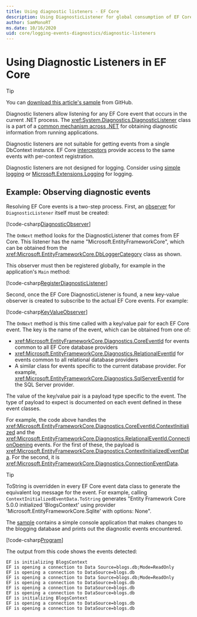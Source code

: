 ```yaml
---
title: Using diagnostic listeners - EF Core
description: Using DiagnosticListener for global consumption of EF Core diagnostics
author: SamMonoRT
ms.date: 10/16/2020
uid: core/logging-events-diagnostics/diagnostic-listeners
---
```


# Using Diagnostic Listeners in EF Core

> [!TIP]
> You can [download this article's sample](https://github.com/dotnet/EntityFramework.Docs/tree/live/samples/core/Miscellaneous/DiagnosticListeners) from GitHub.

Diagnostic listeners allow listening for any EF Core event that occurs in the current .NET process. The <xref:System.Diagnostics.DiagnosticListener> class is a part of a [common mechanism across .NET](https://github.com/dotnet/runtime/blob/main/src/libraries/System.Diagnostics.DiagnosticSource/src/DiagnosticSourceUsersGuide.md) for obtaining diagnostic information from running applications.

Diagnostic listeners are not suitable for getting events from a single DbContext instance. EF Core [interceptors](xref:core/logging-events-diagnostics/interceptors) provide access to the same events with per-context registration.

Diagnostic listeners are not designed for logging. Consider using [simple logging](xref:core/logging-events-diagnostics/simple-logging) or [Microsoft.Extensions.Logging](xref:core/logging-events-diagnostics/extensions-logging) for logging.

## Example: Observing diagnostic events

Resolving EF Core events is a two-step process. First, an [observer](/dotnet/standard/events/observer-design-pattern) for `DiagnosticListener` itself must be created:

<!--
public class DiagnosticObserver : IObserver<DiagnosticListener>
{
    public void OnCompleted()
        => throw new NotImplementedException();

    public void OnError(Exception error)
        => throw new NotImplementedException();

    public void OnNext(DiagnosticListener value)
    {
        if (value.Name == DbLoggerCategory.Name) // "Microsoft.EntityFrameworkCore"
        {
            value.Subscribe(new KeyValueObserver());
        }
    }
}
-->
[!code-csharp[DiagnosticObserver](../../../samples/core/Miscellaneous/DiagnosticListeners/Program.cs?name=DiagnosticObserver)]

The `OnNext` method looks for the DiagnosticListener that comes from EF Core. This listener has the name "Microsoft.EntityFrameworkCore", which can be obtained from the <xref:Microsoft.EntityFrameworkCore.DbLoggerCategory> class as shown.

This observer must then be registered globally, for example in the application's `Main` method:

<!--
        DiagnosticListener.AllListeners.Subscribe(new DiagnosticObserver());
-->
[!code-csharp[RegisterDiagnosticListener](../../../samples/core/Miscellaneous/DiagnosticListeners/Program.cs?name=RegisterDiagnosticListener)]

Second, once the EF Core DiagnosticListener is found, a new key-value observer is created to subscribe to the actual EF Core events. For example:

<!--
public class KeyValueObserver : IObserver<KeyValuePair<string, object>>
{
    public void OnCompleted()
        => throw new NotImplementedException();

    public void OnError(Exception error)
        => throw new NotImplementedException();

    public void OnNext(KeyValuePair<string, object> value)
    {
        if (value.Key == CoreEventId.ContextInitialized.Name)
        {
            var payload = (ContextInitializedEventData)value.Value;
            Console.WriteLine($"EF is initializing {payload.Context.GetType().Name} ");
        }

        if (value.Key == RelationalEventId.ConnectionOpening.Name)
        {
            var payload = (ConnectionEventData)value.Value;
            Console.WriteLine($"EF is opening a connection to {payload.Connection.ConnectionString} ");
        }
    }
}
-->
[!code-csharp[KeyValueObserver](../../../samples/core/Miscellaneous/DiagnosticListeners/Program.cs?name=KeyValueObserver)]

The `OnNext` method is this time called with a key/value pair for each EF Core event. The key is the name of the event, which can be obtained from one of:

* <xref:Microsoft.EntityFrameworkCore.Diagnostics.CoreEventId> for events common to all EF Core database providers
* <xref:Microsoft.EntityFrameworkCore.Diagnostics.RelationalEventId> for events common to all relational database providers
* A similar class for events specific to the current database provider. For example, <xref:Microsoft.EntityFrameworkCore.Diagnostics.SqlServerEventId> for the SQL Server provider.

The value of the key/value pair is a payload type specific to the event. The type of payload to expect is documented on each event defined in these event classes.

For example, the code above handles the <xref:Microsoft.EntityFrameworkCore.Diagnostics.CoreEventId.ContextInitialized> and the <xref:Microsoft.EntityFrameworkCore.Diagnostics.RelationalEventId.ConnectionOpening> events. For the first of these, the payload is <xref:Microsoft.EntityFrameworkCore.Diagnostics.ContextInitializedEventData>. For the second, it is <xref:Microsoft.EntityFrameworkCore.Diagnostics.ConnectionEventData>.

> [!TIP]
> ToString is overridden in every EF Core event data class to generate the equivalent log message for the event. For example, calling `ContextInitializedEventData.ToString` generates "Entity Framework Core 5.0.0 initialized 'BlogsContext' using provider 'Microsoft.EntityFrameworkCore.Sqlite' with options: None".

The [sample](https://github.com/dotnet/EntityFramework.Docs/tree/live/samples/core/Miscellaneous/DiagnosticListeners) contains a simple console application that makes changes to the blogging database and prints out the diagnostic events encountered.

<!--
    public static void Main()
    {
        #region RegisterDiagnosticListener
        DiagnosticListener.AllListeners.Subscribe(new DiagnosticObserver());
        #endregion

        using (var context = new BlogsContext())
        {
            context.Database.EnsureDeleted();
            context.Database.EnsureCreated();

            context.Add(
                new Blog
                {
                    Name = "EF Blog",
                    Posts =
                    {
                        new Post { Title = "EF Core 3.1!" },
                        new Post { Title = "EF Core 5.0!" }
                    }
                });

            context.SaveChanges();
        }

        using (var context = new BlogsContext())
        {
            var blog = context.Blogs.Include(e => e.Posts).Single();

            blog.Name = "EF Core Blog";
            context.Remove(blog.Posts.First());
            blog.Posts.Add(new Post { Title = "EF Core 6.0!" });

            context.SaveChanges();
        }
        #endregion
    }
-->
[!code-csharp[Program](../../../samples/core/Miscellaneous/DiagnosticListeners/Program.cs?name=Program)]

The output from this code shows the events detected:

```output
EF is initializing BlogsContext
EF is opening a connection to Data Source=blogs.db;Mode=ReadOnly
EF is opening a connection to DataSource=blogs.db
EF is opening a connection to Data Source=blogs.db;Mode=ReadOnly
EF is opening a connection to DataSource=blogs.db
EF is opening a connection to DataSource=blogs.db
EF is opening a connection to DataSource=blogs.db
EF is initializing BlogsContext
EF is opening a connection to DataSource=blogs.db
EF is opening a connection to DataSource=blogs.db
```
